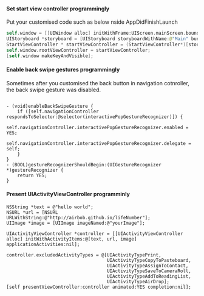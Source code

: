 #### Set start view controller programmingly

Put your customised code such as below nside AppDidFinishLaunch

```swift
self.window = [[UIWindow alloc] initWithFrame:UIScreen.mainScreen.bounds];
UIStoryboard *storyboard = [UIStoryboard storyboardWithName:@"Main" bundle:nil];
StartViewController * startViewController = (StartViewController*)[storyboard instantiateViewControllerWithIdentifier: @"StartViewController"];
self.window.rootViewController = startViewController;
[self.window makeKeyAndVisible];
```


#### Enable back swipe gestures programmingly
Sometimes after you customised the back button in navigation cotnroller, the back swipe gesture was disabled.

```

- (void)enableBackSwipeGesture {
    if ([self.navigationController respondsToSelector:@selector(interactivePopGestureRecognizer)]) {
        self.navigationController.interactivePopGestureRecognizer.enabled = YES;
        self.navigationController.interactivePopGestureRecognizer.delegate = self;
    }
}
- (BOOL)gestureRecognizerShouldBegin:(UIGestureRecognizer *)gestureRecognizer {
    return YES;
}
```

#### Present UIActivityViewController programminly

```
NSString *text = @"hello world";
NSURL *url = [NSURL URLWithString:@"http://airbob.github.io/lifeNumber"];
UIImage *image = [UIImage imageNamed:@"yourImage"];

UIActivityViewController *controller = [[UIActivityViewController alloc] initWithActivityItems:@[text, url, image] applicationActivities:nil];

controller.excludedActivityTypes = @[UIActivityTypePrint,
                                     UIActivityTypeCopyToPasteboard,
                                     UIActivityTypeAssignToContact,
                                     UIActivityTypeSaveToCameraRoll,
                                     UIActivityTypeAddToReadingList,
                                     UIActivityTypeAirDrop];
[self presentViewController:controller animated:YES completion:nil];
```
